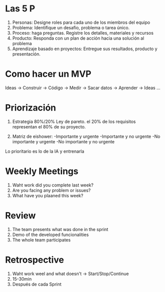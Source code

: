 # Las 5 P

1. Personas: Designe roles para cada uno de los miembros del equipo
2. Problema: Identifique un desafio, problema o tarea único.
3. Proceso: haga preguntas. Registre los detalles, materiales y recursos
4. Producto: Responda con un plan de acción hacia una solución al problema
5. Aprendizaje basado en proyectos: Entregue sus resultados, producto y presentación.

# Como hacer un MVP

Ideas -> Construir -> Código -> Medir -> Sacar datos -> Aprender -> Ideas ...

# Priorización

1. Estrategia 80%/20% Ley de pareto. el 20% de los requisitos representan el 80% de su proyecto.

2. Matriz de eishower:
-Importante y urgente
-Importante y no urgente
-No importante y urgente
-No importante y no urgente

Lo prioritario es lo de la IA y entrenarla

# Weekly Meetings

1. Waht work did you complete last week?
2. Are you facing any problem or issues?
3. What have you plaaned this week?

# Review

1. The team presents what was done in the sprint
2. Demo of the developed funcionalities
3. The whole team participates

# Retrospective

1. Waht work weel and what doesn't -> Start/Stop/Continue
2. 15-30min
3. Después de cada Sprint

